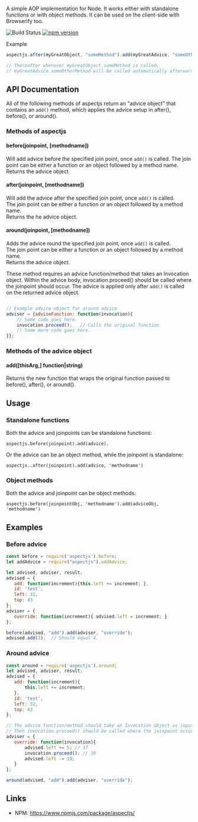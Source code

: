 A simple AOP implementation for Node.  It works either with standalone functions or with object methods.  It can be used
on the client-side with Browserify too.

![Build Status](https://travis-ci.org/pford68/aspectjs.svg?branch=master)
[![npm version](https://badge.fury.io/js/aspectjs.svg)](https://badge.fury.io/js/aspectjs)

Example

```javascript
aspectjs.after(myGreatObject, "someMethod").add(myGreatAdvice, "someOtherMethod");

// Thereafter whenever myGreatObject.someMethod is called, 
// myGreatAdvice.someOtherMethod will be called automatically afterward.
```

## API Documentation
All of the following methods of aspectjs return an "advice object" that contains an `add()` method,
which applies the advice setup in after(), before(), or around().

### Methods of aspectjs

#### before(joinpoint, [methodname])
Will add advice before the specified join point, once `add()` is called.  The join point can be either a function 
or an object followed by a method name.  Returns the advice object.

#### after(joinpoint, [methodname])
Will add the advice after the specified join point, once `add()` is called.  
The join point can be either a function or an object followed by a method name.  
Returns the he advice object.


#### around(joinpoint, [methodname])
Adds the advice round the specified join point,  once `add()` is called.  
The join point can be either a function or an object followed by a method name.  
Returns the advice object.

These method requires an advice function/method that takes an Invocation object.  Within the advice body,
invocation.proceed() should be called where the joinpoint should occur.  The advice is 
applied only after `add()` is called on the returned advice object.


```javascript

// Example advice object for around advice
adviser = {adviseFunction: function(invocation){
    // Some code goes here.
    invocation.proceed();   // Calls the original function.
    // Some more code goes here.
}};

```


### Methods of the advice object
#### add([thisArg,] function|string)
Returns the new function that wraps the original function passed to before(), after(), or around().





## Usage
### Standalone functions
Both the advice and joinpoints can be standalone functions:  

``aspectjs.before(joinpoint).add(advice).``

Or the advice can be an object method, while the joinpoint is standalone: 

``aspectjs..after(joinpoint).add(advice, 'methodname')``

### Object methods
Both the advice and joinpoint can be object methods: 

``aspectjs.before(joinpointObj, 'methodname').add(adviceObj, 'methodname')``


## Examples

### Before advice
``` javascript
const before = require('aspectjs').before;
let addAdvice = require("aspectjs").addAdvice;

let advised, adviser, result;
advised = {
   add: function(increment){this.left += increment; }, 
   id: 'test', 
   left: 32, 
   top: 43
};
adviser = {
   override: function(increment){ advised.left = increment; }
};

before(advised, "add").add(adviser, "override");
advised.add(2);  // Should equal 4.        
```

### Around advice
```javascript
const around = require('aspectjs').around;
let advised, adviser, result;
advised = {
   add: function(increment){
       this.left += increment; 
   }, 
   id: 'test', 
   left: 32, 
   top: 43
};

// The advice function/method should take an Invocation object as input.
// Then invocation.proceed() should be called where the joinpoint occurs.
adviser = {
   override: function(invocation){
       advised.left += 5; // 37
       invocation.proceed(); // 39
       advised.left -= 19;
   }
};

around(advised, "add").add(adviser, "override");

```

## Links
* NPM:  https://www.npmjs.com/package/aspectjs/


